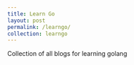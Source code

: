 ```yaml
---
title: Learn Go
layout: post
permalink: /learngo/
collection: learngo
---
```


Collection of all blogs for learning golang
